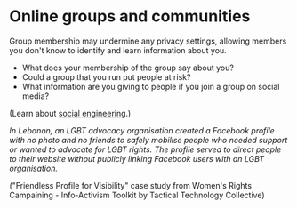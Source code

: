 [Title]: # (Think about what you join)
[Order]: # (7)

# Online groups and communities

Group membership may undermine any privacy settings, allowing members you don't know to identify and learn information about you. 

* What does your membership of the group say about you? 
* Could a group that you run put people at risk?
* What information are you giving to people if you join a group on social media? 

(Learn about [social engineering](umbrella://lesson/phishing).)

*In Lebanon, an LGBT advocacy organisation created a Facebook profile with no photo and no friends to safely mobilise people who needed support or wanted to advocate for LGBT rights. The profile served to direct people to their website without publicly linking Facebook users with an LGBT organisation.*

("Friendless Profile for Visibility" case study from Women's Rights Campaining - Info-Activism Toolkit by Tactical Technology Collective)
